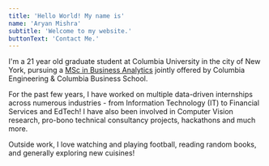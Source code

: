 ```yaml
---
title: 'Hello World! My name is'
name: 'Aryan Mishra'
subtitle: 'Welcome to my website.'
buttonText: 'Contact Me.'
---
```


I'm a 21 year old graduate student at Columbia University in the city of New York, pursuing a [MSc in Business Analytics](https://msba.engineering.columbia.edu/) jointly offered by Columbia Engineering & Columbia Business School.

For the past few years, I have worked on multiple data-driven internships across numerous industries - from Information Technology (IT) to Financial Services and EdTech! I have also been involved in Computer Vision research, pro-bono technical consultancy projects, hackathons and much more.

Outside work, I love watching and playing football, reading random books, and generally exploring new cuisines!

